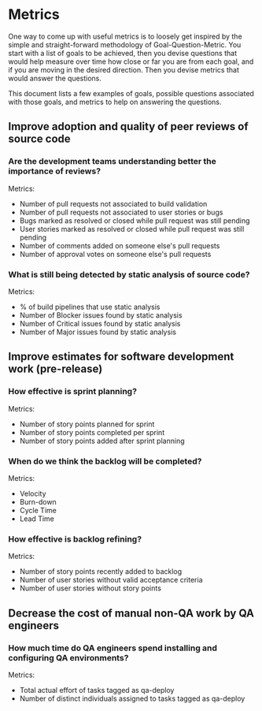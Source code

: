 # Metrics

One way to come up with useful metrics is to loosely get inspired by the simple and straight-forward methodology of Goal-Question-Metric. You start with a list of goals to be achieved, then you devise questions that would help measure over time how close or far you are from each goal, and if you are moving in the desired direction. Then you devise metrics that would answer the questions.

This document lists a few examples of goals, possible questions associated with those goals, and metrics to help on answering the questions.

## Improve adoption and quality of peer reviews of source code

### Are the development teams understanding better the importance of reviews?

Metrics:

- Number of pull requests not associated to build validation
- Number of pull requests not associated to user stories or bugs
- Bugs marked as resolved or closed while pull request was still pending
- User stories marked as resolved or closed while pull request was still pending
- Number of comments added on someone else's pull requests
- Number of approval votes on someone else's pull requests

### What is still being detected by static analysis of source code?

Metrics:

- % of build pipelines that use static analysis
- Number of Blocker issues found by static analysis
- Number of Critical issues found by static analysis
- Number of Major issues found by static analysis

## Improve estimates for software development work (pre-release)

### How effective is sprint planning?

Metrics:

- Number of story points planned for sprint
- Number of story points completed per sprint
- Number of story points added after sprint planning

### When do we think the backlog will be completed?

Metrics:

- Velocity
- Burn-down
- Cycle Time
- Lead Time

### How effective is backlog refining?

Metrics:

- Number of story points recently added to backlog
- Number of user stories without valid acceptance criteria
- Number of user stories without story points

## Decrease the cost of manual non-QA work by QA engineers

### How much time do QA engineers spend installing and configuring QA environments?

Metrics:

- Total actual effort of tasks tagged as qa-deploy
- Number of distinct individuals assigned to tasks tagged as qa-deploy
